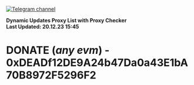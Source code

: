 [![Telegram channel](https://img.shields.io/endpoint?url=https://runkit.io/damiankrawczyk/telegram-badge/branches/master?url=https://t.me/n4z4v0d)](https://t.me/n4z4v0d) 

**Dynamic Updates Proxy List with Proxy Checker**  
**Last Updated: 20.12.23 15:45**

# DONATE (_any evm_) - 0xDEADf12DE9A24b47Da0a43E1bA70B8972F5296F2
